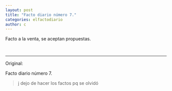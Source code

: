 ```yaml
---
layout: post
title: "Facto diario número 7."
categories: elfactodiario
author: c
---
```


Facto a la venta, se aceptan propuestas.

<br>

---

Original:

Facto diario número 7.

> j dejo de hacer los factos pq se olvidó
